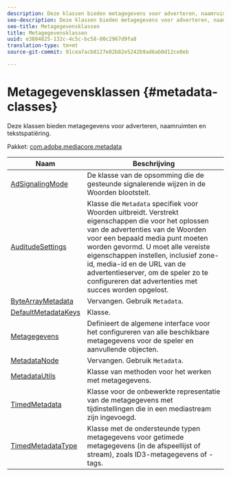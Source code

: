 ```yaml
---
description: Deze klassen bieden metagegevens voor adverteren, naamruimten en tekstspatiëring.
seo-description: Deze klassen bieden metagegevens voor adverteren, naamruimten en tekstspatiëring.
seo-title: Metagegevensklassen
title: Metagegevensklassen
uuid: e3884825-132c-4c5c-bc58-00c2967d9fa8
translation-type: tm+mt
source-git-commit: 91cea7acb8127e02b82e5242b9ad6ab0d12ce0eb

---
```



# Metagegevensklassen {#metadata-classes}

Deze klassen bieden metagegevens voor adverteren, naamruimten en tekstspatiëring.

Pakket: [com.adobe.mediacore.metadata](https://help.adobe.com/en_US/primetime/api/psdk/asdoc-dhls_1.4/com/adobe/mediacore/metadata/package-detail.html)

| Naam | Beschrijving |
|---|---|
| [AdSignalingMode](https://help.adobe.com/en_US/primetime/api/psdk/asdoc-dhls_1.4/com/adobe/mediacore/metadata/AdSignalingMode.html) | De klasse van de opsomming die de gesteunde signalerende wijzen in de Woorden blootstelt. |
| [AuditudeSettings](https://help.adobe.com/en_US/primetime/api/psdk/asdoc-dhls_1.4/com/adobe/mediacore/metadata/AuditudeSettings.html) | Klasse die `Metadata` specifiek voor Woorden uitbreidt. Verstrekt eigenschappen die voor het oplossen van de advertenties van de Woorden voor een bepaald media punt moeten worden gevormd. U moet alle vereiste eigenschappen instellen, inclusief zone-id, media-id en de URL van de advertentieserver, om de speler zo te configureren dat advertenties met succes worden opgelost. |
| [ByteArrayMetadata](https://help.adobe.com/en_US/primetime/api/psdk/asdoc-dhls_1.4/com/adobe/mediacore/metadata/ByteArrayMetadata.html) | Vervangen. Gebruik `Metadata`. |
| [DefaultMetadataKeys](https://help.adobe.com/en_US/primetime/api/psdk/asdoc-dhls_1.4/com/adobe/mediacore/metadata/DefaultMetadataKeys.html) | Klasse. |
| [Metagegevens](https://help.adobe.com/en_US/primetime/api/psdk/asdoc-dhls_1.4/com/adobe/mediacore/metadata/Metadata.html) | Definieert de algemene interface voor het configureren van alle beschikbare metagegevens voor de speler en aanvullende objecten. |
| [MetadataNode](https://help.adobe.com/en_US/primetime/api/psdk/asdoc-dhls_1.4/com/adobe/mediacore/metadata/MetadataNode.html) | Vervangen. Gebruik `Metadata`. |
| [MetadataUtils](https://help.adobe.com/en_US/primetime/api/psdk/asdoc-dhls_1.4/com/adobe/mediacore/metadata/MetadataUtils.html) | Klasse van methoden voor het werken met metagegevens. |
| [TimedMetadata](https://help.adobe.com/en_US/primetime/api/psdk/asdoc-dhls_1.4/com/adobe/mediacore/metadata/TimedMetadata.html) | Klasse voor de onbewerkte representatie van de metagegevens met tijdinstellingen die in een mediastream zijn ingevoegd. |
| [TimedMetadataType](https://help.adobe.com/en_US/primetime/api/psdk/asdoc-dhls_1.4/com/adobe/mediacore/metadata/TimedMetadataType.html) | Klasse met de ondersteunde typen metagegevens voor getimede metagegevens (in de afspeellijst of stream), zoals ID3-metagegevens of -tags. |